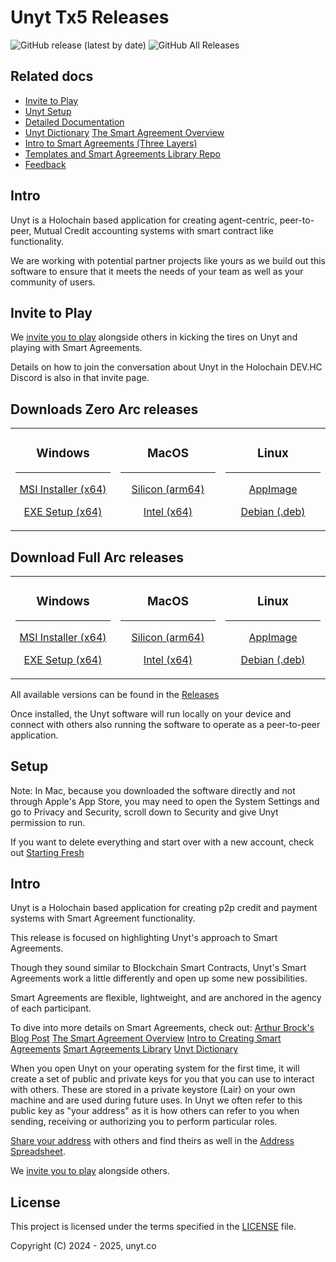 # Unyt Tx5 Releases

![GitHub release (latest by date)](https://img.shields.io/github/v/release/unytco/unyt-sandbox-tx5?style=for-the-badge)
![GitHub All Releases](https://img.shields.io/github/downloads/unytco/unyt-sandbox-tx5/total?style=for-the-badge)

## Related docs

- [Invite to Play](./testing_docs/1_0_testing_plan.md)
- [Unyt Setup](./README.md)
- [Detailed Documentation](./testing_docs/5_0_phase_5_testing_details.md)
- [Unyt Dictionary](./testing_docs/4_2_unyt-dictionary.md)
[The Smart Agreement Overview](./testing_docs/5_0_Smart_Agreement_Release.md)
- [Intro to Smart Agreements (Three Layers)](./testing_docs/4_1_intro_to_smart_agreements.md)
- [Templates and Smart Agreements Library Repo](https://github.com/unytco/smart_agreement_library)
- [Feedback](https://github.com/orgs/unytco/projects/5/views/1)


## Intro

Unyt is a Holochain based application for creating agent-centric, peer-to-peer, Mutual Credit accounting systems with smart contract like functionality.

We are working with potential partner projects like yours as we build out this software to ensure that it meets the needs of your team as well as your community of users.

## Invite to Play

We [invite you to play](./testing_docs/1_0_testing_plan.md) alongside others in kicking the tires on Unyt and playing with Smart Agreements.

Details on how to join the conversation about Unyt in the Holochain DEV.HC Discord is also in that invite page.

## Downloads Zero Arc releases

<div align="center">

<table>
<tr>
<td width="25%" align="center">

### **Windows**

---

[MSI Installer (x64)](https://github.com/unytco/unyt-sandbox-tx5/releases/download/v0.40.0/Unyt-tx5_zero-arc_0.40.0_x64_windows.msi)

[EXE Setup (x64)](https://github.com/unytco/unyt-sandbox-tx5/releases/download/v0.40.0/Unyt-tx5_zero-arc_0.40.0_x64_windows.exe)

</td>
<td width="25%" align="center">

### **MacOS**

---

[Silicon (arm64)](https://github.com/unytco/unyt-sandbox-tx5/releases/download/v0.40.0/Unyt-tx5_zero-arc_0.40.0_aarch64_darwin.dmg)

[Intel (x64)](https://github.com/unytco/unyt-sandbox-tx5/releases/download/v0.40.0/Unyt-tx5_zero-arc_0.40.0_x64_darwin.dmg)

</td>
<td width="25%" align="center">

### **Linux**

---

[AppImage](https://github.com/unytco/unyt-sandbox-tx5/releases/download/v0.40.0/Unyt-tx5_zero-arc_0.40.0_amd64_linux.AppImage)

[Debian (.deb)](https://github.com/unytco/unyt-sandbox-tx5/releases/download/v0.40.0/Unyt-tx5_zero-arc_0.40.0_amd64_linux.deb)

</td>
<!-- 
<td width="25%" align="center">

### **Android**

---

[APK](https://github.com/unytco/unyt-sandbox-tx5/releases/download/v0.0.1/app-universal-release.apk)

[AAB Bundle](https://github.com/unytco/unyt-sandbox-tx5/releases/download/v0.0.1/app-universal-release.aab)

</td> 
-->
</tr>
</table>

</div>

## Download Full Arc releases

<div align="center">

<table>
<tr>
<td width="25%" align="center">

### **Windows**

---

[MSI Installer (x64)](https://github.com/unytco/unyt-sandbox-tx5/releases/download/v0.40.0/Unyt-tx5_0.40.0_x64_windows.msi)

[EXE Setup (x64)](https://github.com/unytco/unyt-sandbox-tx5/releases/download/v0.40.0/Unyt-tx5_0.40.0_x64_windows.exe)

</td>
<td width="25%" align="center">

### **MacOS**

---

[Silicon (arm64)](https://github.com/unytco/unyt-sandbox-tx5/releases/download/v0.40.0/Unyt-tx5_0.40.0_aarch64_darwin.dmg)

[Intel (x64)](https://github.com/unytco/unyt-sandbox-tx5/releases/download/v0.40.0/Unyt-tx5_0.40.0_x64_darwin.dmg)

</td>
<td width="25%" align="center">

### **Linux**

---

[AppImage](https://github.com/unytco/unyt-sandbox-tx5/releases/download/v0.40.0/Unyt-tx5_0.40.0_amd64_linux.AppImage)

[Debian (.deb)](https://github.com/unytco/unyt-sandbox-tx5/releases/download/v0.40.0/Unyt-tx5_0.40.0_amd64_linux.deb)

</tr>
</table>
</div>

All available versions can be found in the [Releases](https://github.com/unytco/unyt-sandbox-tx5/releases/)

Once installed, the Unyt software will run locally on your device and connect with others also running the software to operate as a peer-to-peer application.

## Setup

Note: In Mac, because you downloaded the software directly and not through Apple's App Store, you may need to open the System Settings and go to Privacy and Security, scroll down to Security and give Unyt permission to run.

If you want to delete everything and start over with a new account, check out [Starting Fresh](./testing_docs/starting_fresh.md)


## Intro
Unyt is a Holochain based application for creating p2p credit and payment systems with Smart Agreement functionality.

This release is focused on highlighting Unyt's approach to Smart Agreements.

Though they sound similar to Blockchain Smart Contracts, Unyt's Smart Agreements work a little differently and open up some new possibilities.

Smart Agreements are flexible, lightweight, and are anchored in the agency of each participant.

To dive into more details on Smart Agreements, check out:
[Arthur Brock's Blog Post]()
[The Smart Agreement Overview](./testing_docs/5_0_Smart_Agreement_Release.md)
[Intro to Creating Smart Agreements](./testing_docs/4_1_intro_to_smart_agreements.md)
[Smart Agreements Library](https://github.com/unytco/smart_agreement_library)
[Unyt Dictionary](./testing_docs/4_2_unyt-dictionary.md)

When you open Unyt on your operating system for the first time, it will create a set of public and private keys for you that you can use to interact with others. These are stored in a private keystore (Lair) on your own machine and are used during future uses. In Unyt we often refer to this public key as "your address" as it is how others can refer to you when sending, receiving or authorizing you to perform particular roles.

[Share your address](https://forms.gle/sbCFUuv8sGyYhnc97) with others and find theirs as well in the [Address Spreadsheet](https://docs.google.com/spreadsheets/d/1gusOPtLVpT2RCDP7DRhVX39OEE-XAv26pnkPrwZbqzM/edit?gid=2043153663#gid=2043153663).

We [invite you to play](./testing_docs/1_0_testing_plan.md) alongside others.

## License

This project is licensed under the terms specified in the [LICENSE](LICENSE) file.

Copyright (C) 2024 - 2025, unyt.co
